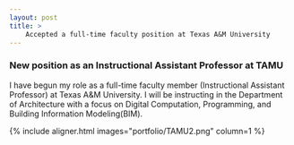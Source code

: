 ```yaml
---
layout: post
title: >
    Accepted a full-time faculty position at Texas A&M University
---
```


### New position as an Instructional Assistant Professor at TAMU

I have begun my role as a full-time faculty member (Instructional Assistant Professor) at Texas A&M University. I will be instructing in the Department of Architecture with a focus on Digital Computation, Programming, and Building Information Modeling(BIM).

{% include aligner.html images="portfolio/TAMU2.png" column=1 %}
